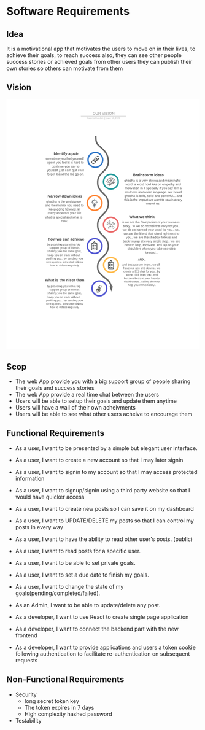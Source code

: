 # Software Requirements  

## Idea 
It is a motivational app that motivates the users to move on in their lives, to achieve their goals, to reach success
also, they can see other people success stories or achieved goals from other users
they can publish their own stories so others can motivate from them  


## Vision  
![vision](./assets/vision.png)  


## Scop  
 - The web App provide you with a big support group of people sharing their goals and success stories  
 - The web App provide a real time chat between the users  
 - Users will be able to setup their goals and update them anytime  
 - Users will have a wall of their own acheivments  
 - Users will be able to see what other users acheive to encourage them  


## Functional Requirements  
 - As a user, I want to be presented by a simple but elegant user interface.  
- As a user, I want to create a new account so that I may later signin  
- As a user, I want to signin to my account so that I may access protected information  
- As a user, I want to signup/signin using a third party website so that I would have quicker access  
- As a user, I want to create new posts so I can save it on my dashboard  
- As a user, I want to UPDATE/DELETE my posts so that I can control my posts in every way  
- As a user, I want to have the ability to read other user's posts. (public)  
- As a user, I want to read posts for a specific user.  
- As a user, I want to be able to set private goals.  
- As a user, I want to set a due date to finish my goals.  
- As a user, I want to change the state of my goals(pending/completed/failed).  

- As an Admin, I want to be able to update/delete any post.  


- As a developer, I want to use React to create single page application  
- As a developer, I want to connect the backend part with the new frontend  
- As a developer, I want to provide applications and users a token cookie following authentication to facilitate re-authentication on subsequent requests  

## Non-Functional Requirements  
 - Security
   - long secret token key
   - The token expires in 7 days
   - High complexity hashed password
 - Testability


